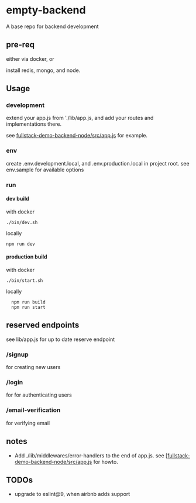 # empty-backend

A base repo for backend development

## pre-req

either via docker, or

install redis, mongo, and node.

## Usage

### development

extend your app.js from './lib/app.js, and add your routes and implementations there.

see [fullstack-demo-backend-node/src/app.js](https://github.com/eamanola/fullstack-demo-backend-node/blob/main/src/fullstack-demo-backend-node/app.js) for example.

### env

create .env.development.local, and .env.production.local in project root. see env.sample for
available options

### run

#### dev build

with docker

```./bin/dev.sh```

locally

```npm run dev```

#### production build

with docker

```./bin/start.sh```

locally

```
  npm run build
  npm run start
```

## reserved endpoints

see lib/app.js for up to date reserve endpoint

### /signup

for creating new users

### /login

for for authenticating users

### /email-verification

for verifying email

## notes

* Add ./lib/middlewares/error-handlers to the end of app.js. see [[fullstack-demo-backend-node/src/app.js](https://github.com/eamanola/fullstack-demo-backend-node/blob/main/src/fullstack-demo-backend-node/app.js) for howto.

## TODOs

* upgrade to eslint@9, when airbnb adds support
